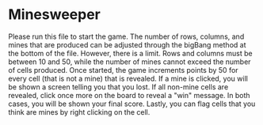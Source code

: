 # Minesweeper

Please run this file to start the game. The number of rows, columns, and mines 
that are produced can be adjusted through the bigBang method at the bottom of 
the file. However, there is a limit. Rows and columns must be between 10 and 50,
while the number of mines cannot exceed the number of cells produced. Once started,
the game increments points by 50 for every cell (that is not a mine) that is 
revealed. If a mine is clicked, you will be shown a screen telling you that 
you lost. If all non-mine cells are revealed, click once more on the board to
reveal a "win" message. In both cases, you will be shown your final score.
Lastly, you can flag cells that you think are mines by right clicking on the cell.
